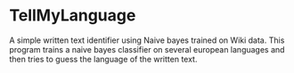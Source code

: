 # TellMyLanguage
A simple written text identifier using Naive bayes trained on Wiki data.
This program trains a naive bayes classifier on several european languages and then tries to guess the language of the written text.
